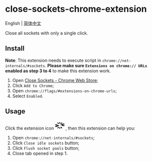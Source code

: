 # close-sockets-chrome-extension

English | [简体中文](./README.zh-CN.md)

Close all sockets with only a single click.

## Install

**Note**: This extension needs to execute script in `chrome://net-internals/#sockets`. **Please make sure `Extensions on chrome:// URLs` enabled as step 3 to 4** to make this extension work.

1. Open [Close Sockets - Chrome Web Store](https://chrome.google.com/webstore/detail/close-sockets/jmdakhnnimjejdbaahglbcpnlidckjff);
2. Click `Add to Chrome`;
3. Open `chrome://flags/#extensions-on-chrome-urls`;
4. Select `Enabled`.

## Usage

Click the extension icon <img src="./images/icon128.png" height="30"> , then this extension can help you:

1. Open `chrome://net-internals/#sockets`;
2. Click `Close idle sockets` button;
3. Click `Flush socket pools` button;
4. Close tab opened in step 1.
